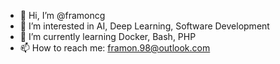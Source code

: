 - 👋 Hi, I’m @framoncg
- 👀 I’m interested in AI, Deep Learning, Software Development
- 🌱 I’m currently learning Docker, Bash, PHP
- 📫 How to reach me: framon.98@outlook.com 

<!---
framoncg/framoncg is a ✨ special ✨ repository because its `README.md` (this file) appears on your GitHub profile.
You can click the Preview link to take a look at your changes.
--->
